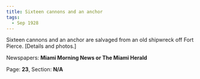 ```yaml
---  
title: Sixteen cannons and an anchor  
tags:  
  - Sep 1928  
---  
```

  
Sixteen cannons and an anchor are salvaged from an old shipwreck off Fort Pierce. [Details and photos.]  
  
Newspapers: **Miami Morning News or The Miami Herald**  
  
Page: **23**, Section: **N/A** 
